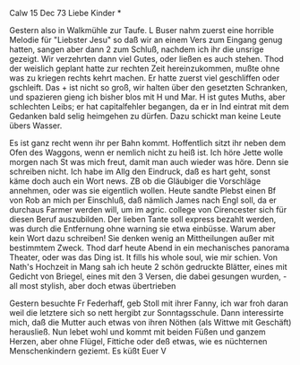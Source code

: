  Calw 15 Dec 73
Liebe Kinder <Fried>*

Gestern also in Walkmühle zur Taufe. L Buser nahm zuerst eine horrible Melodie für "Liebster Jesu" so daß wir an einem Vers zum Eingang genug hatten, sangen aber dann 2 zum Schluß, nachdem ich ihr die unsrige gezeigt. Wir verzehrten dann viel Gutes, oder ließen es auch stehen. Thod der weislich geplant hatte zur rechten Zeit hereinzukommen, mußte ohne was zu kriegen rechts kehrt machen. Er hatte zuerst viel geschliffen oder gschleift. 
Das + ist nicht so groß, wir halten über den gesetzten Schranken, und spazieren gieng ich bisher blos mit H und Mar. H ist gutes Muths, aber schlechten Leibs; er hat capitalfehler begangen, da er in Ind eintrat mit dem Gedanken bald selig heimgehen zu dürfen. Dazu schickt man keine Leute übers Wasser.

Es ist ganz recht wenn ihr per Bahn kommt. Hoffentlich sitzt ihr neben dem Ofen des Waggons, wenn er nemlich nicht zu heiß ist. Ich höre Jette wolle morgen nach St was mich freut, damit man auch wieder was höre. Denn sie schreiben nicht. Ich habe im Allg den Eindruck, daß es hart geht, sonst käme doch auch ein Wort news. ZB ob die Gläubiger die Vorschläge annehmen, oder was sie eigentlich wollen. Heute sandte Plebst einen Bf von Rob an mich per Einschluß, daß nämlich James nach Engl soll, da er durchaus Farmer werden will, um im agric. college von Cirencester sich für diesen Beruf auszubilden. Der lieben Tante soll express bezahlt werden, was durch die Entfernung ohne warning sie etwa einbüsse. Warum aber kein Wort dazu schreiben! Sie denken wenig an Mittheilungen außer mit bestimmtem Zweck. 
Thod darf heute Abend in ein mechanisches panorama Theater, oder was das Ding ist. It fills his whole soul, wie mir schien. Von Nath's Hochzeit in Mang sah ich heute 2 schön gedruckte Blätter, eines mit Gedicht von Briegel, eines mit den 3 Versen, die dabei gesungen wurden, - all most stylish, aber doch etwas übertrieben

Gestern besuchte Fr Federhaff, geb Stoll mit ihrer Fanny, ich war froh daran weil die letztere sich so nett hergibt zur Sonntagsschule. Dann interessirte mich, daß die Mutter auch etwas von ihren Nöthen (als Wittwe mit Geschäft) herausließ. Nun lebet wohl und kommt mit beiden Füßen und ganzem Herzen, aber ohne Flügel, Fittiche oder deß etwas, wie es nüchternen Menschenkindern geziemt. Es küßt
 Euer V
